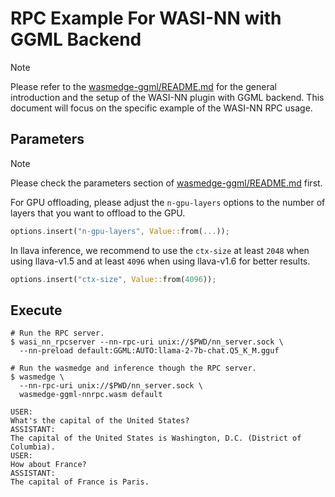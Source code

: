# RPC Example For WASI-NN with GGML Backend

> [!NOTE]
> Please refer to the [wasmedge-ggml/README.md](../README.md) for the general introduction and the setup of the WASI-NN plugin with GGML backend. This document will focus on the specific example of the WASI-NN RPC usage.

## Parameters

> [!NOTE]
> Please check the parameters section of [wasmedge-ggml/README.md](https://github.com/second-state/WasmEdge-WASINN-examples/tree/master/wasmedge-ggml#parameters) first.

For GPU offloading, please adjust the `n-gpu-layers` options to the number of layers that you want to offload to the GPU.

```rust
options.insert("n-gpu-layers", Value::from(...));
```

In llava inference, we recommend to use the `ctx-size` at least `2048` when using llava-v1.5 and at least `4096` when using llava-v1.6 for better results.

```rust
options.insert("ctx-size", Value::from(4096));
```

## Execute


```console
# Run the RPC server.
$ wasi_nn_rpcserver --nn-rpc-uri unix://$PWD/nn_server.sock \
  --nn-preload default:GGML:AUTO:llama-2-7b-chat.Q5_K_M.gguf

# Run the wasmedge and inference though the RPC server.
$ wasmedge \
  --nn-rpc-uri unix://$PWD/nn_server.sock \
  wasmedge-ggml-nnrpc.wasm default

USER:
What's the capital of the United States?
ASSISTANT:
The capital of the United States is Washington, D.C. (District of Columbia).
USER:
How about France?
ASSISTANT:
The capital of France is Paris.
```
